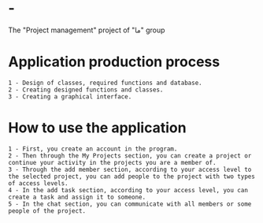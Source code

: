 # -
The "Project management" project of "ما" group

# Application production process
```
1 - Design of classes, required functions and database.
2 - Creating designed functions and classes.
3 - Creating a graphical interface.
```

# How to use the application
```
1 - First, you create an account in the program.
2 - Then through the My Projects section, you can create a project or continue your activity in the projects you are a member of.
3 - Through the add member section, according to your access level to the selected project, you can add people to the project with two types of access levels.
4 - In the add task section, according to your access level, you can create a task and assign it to someone.
5 - In the chat section, you can communicate with all members or some people of the project.

```
